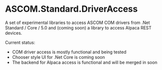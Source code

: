 # ASCOM.Standard.DriverAccess

A set of experimental libraries to access ASCOM COM drivers from .Net Standard / Core / 5.0 and (coming soon) a library to access Alpaca REST devices. 

Current status:
 - COM driver access is mostly functional and being tested
 - Chooser style UI for .Net Core is coming soon
 - The backend for Alpaca access is functional and will be merged in soon